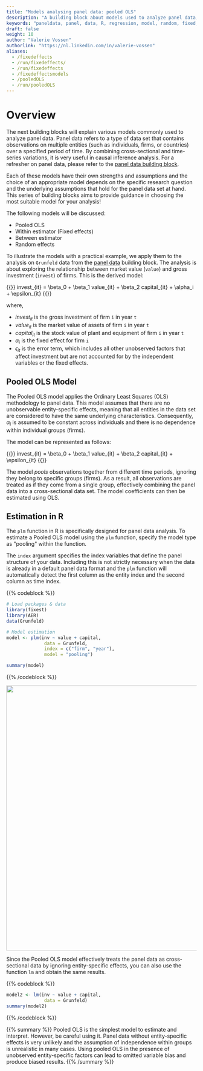 ```yaml
---
title: "Models analysing panel data: pooled OLS"
description: "A building block about models used to analyze panel data, starting with pooled OLS"
keywords: "paneldata, panel, data, R, regression, model, random, fixed, pooled, OLS, within, between"
draft: false
weight: 10
author: "Valerie Vossen"
authorlink: "https://nl.linkedin.com/in/valerie-vossen"
aliases:
  - /fixedeffects
  - /run/fixedeffects/
  - /run/fixedeffects
  - /fixedeffectsmodels
  - /pooledOLS
  - /run/pooledOLS
---
```


# Overview

The next building blocks will explain various models commonly used to analyze panel data. Panel data refers to a type of data set that contains observations on multiple entities (such as individuals, firms, or countries) over a specified period of time. By combining cross-sectional and time-series variations, it is very useful in causal inference analysis. For a refresher on panel data, please refer to the [panel data building block]().

Each of these models have their own strengths and assumptions and the choice of an appropriate model depends on the specific research question and the underlying assumptions that hold for the panel data set at hand. This series of building blocks aims to provide guidance in choosing the most suitable model for your analysis!

The following models will be discussed: 
- Pooled OLS
- Within estimator (Fixed effects)
- Between estimator
- Random effects

To illustrate the models with a practical example, we apply them to the analysis on `Grunfeld` data from the [panel data]() building block.  The analysis is about exploring the relationship between market value (`value`) and gross investment (`invest`) of firms. This is the derived model:

{{<katex>}}
invest_{it} = \beta_0 + \beta_1 value_{it} + \beta_2 capital_{it} + \alpha_i + \epsilon_{it}
{{</katex>}}

where,
- $invest_{it}$ is the gross investment of firm `i` in year `t`
- $value_{it}$ is the market value of assets of firm `i` in year `t`
- $capital_{it}$ is the stock value of plant and equipment of firm `i` in year `t`
- $\alpha_i$ is the fixed effect for firm `i`
- $\epsilon_{it}$ is the error term, which includes all other unobserved factors that affect investment but are not accounted for by the independent variables or the fixed effects.

## Pooled OLS Model

The Pooled OLS model applies the Ordinary Least Squares (OLS) methodology to panel data. This model assumes that there are no unobservable entity-specific effects, meaning that all entities in the data set are considered to have the same underlying characteristics. Consequently, $\alpha_i$ is assumed to be constant across individuals and there is no dependence within individual groups (firms). 

The model can be represented as follows:

{{<katex>}}
invest_{it} = \beta_0 + \beta_1 value_{it} + \beta_2 capital_{it} + \epsilon_{it}
{{</katex>}}

The model *pools* observations together from different time periods, ignoring they belong to specific groups (firms). As a result, all observations are treated as if they come from a single group, effectively combining the panel data into a cross-sectional data set. The model coefficients can then be estimated using OLS. 

## Estimation in R
The `plm` function in R is specifically designed for panel data analysis. To estimate a Pooled OLS model using the `plm` function, specify the model type as "pooling" within the function. 

The `index` argument specifies the index variables that define the panel structure of your data. Including this is not strictly necessary when the data is already in a default panel data format and the `plm` function will automatically detect the first column as the entity index and the second column as time index. 

{{% codeblock %}}
```R
# Load packages & data
library(fixest)
library(AER) 
data(Grunfeld) 

# Model estimation
model <- plm(inv ~ value + capital, 
              data = Grunfeld, 
              index = c("firm", "year"), 
              model = "pooling")

summary(model)
```
{{% /codeblock %}}

<p align = "center">
<img src = "../images/summarypooledols.png" width="700">
</p>

Since the Pooled OLS model effectively treats the panel data as cross-sectional data by ignoring entity-specific effects, you can also use the function `lm` and obtain the same results.

{{% codeblock %}}
```R
model2 <- lm(inv ~ value + capital, 
              data = Grunfeld)
summary(model2)
```
{{% /codeblock %}}

{{% summary %}}
Pooled OLS is the simplest model to estimate and interpret. However, be careful using it. Panel data without entity-specific effects is very unlikely and the assumption of independence within groups is unrealistic in many cases. Using pooled OLS in the presence of unobserved entity-specific factors can lead to omitted variable bias and produce biased results. 
{{% /summary %}}